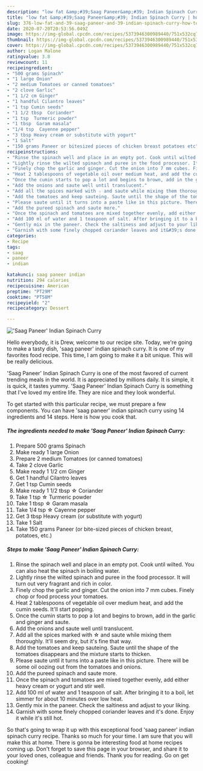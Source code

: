 ```yaml
---
description: "low fat &amp;#39;Saag Paneer&amp;#39; Indian Spinach Curry | how to cook &amp;#39;Saag Paneer&amp;#39; Indian Spinach Curry"
title: "low fat &amp;#39;Saag Paneer&amp;#39; Indian Spinach Curry | how to cook &amp;#39;Saag Paneer&amp;#39; Indian Spinach Curry"
slug: 376-low-fat-and-39-saag-paneer-and-39-indian-spinach-curry-how-to-cook-and-39-saag-paneer-and-39-indian-spinach-curry
date: 2020-07-20T20:53:56.049Z
image: https://img-global.cpcdn.com/recipes/5373946300989440/751x532cq70/saag-paneer-indian-spinach-curry-recipe-main-photo.jpg
thumbnail: https://img-global.cpcdn.com/recipes/5373946300989440/751x532cq70/saag-paneer-indian-spinach-curry-recipe-main-photo.jpg
cover: https://img-global.cpcdn.com/recipes/5373946300989440/751x532cq70/saag-paneer-indian-spinach-curry-recipe-main-photo.jpg
author: Logan Malone
ratingvalue: 3.8
reviewcount: 11
recipeingredient:
- "500 grams Spinach"
- "1 large Onion"
- "2 medium Tomatoes or canned tomatoes"
- "2 clove Garlic"
- "1 1/2 cm Ginger"
- "1 handful Cilantro leaves"
- "1 tsp Cumin seeds"
- "1 1/2 tbsp  Coriander"
- "1 tsp  Turmeric powder"
- "1 tbsp  Garam masala"
- "1/4 tsp  Cayenne pepper"
- "3 tbsp Heavy cream or substitute with yogurt"
- "1 Salt"
- "150 grams Paneer or bitesized pieces of chicken breast potatoes etc"
recipeinstructions:
- "Rinse the spinach well and place in an empty pot. Cook until wilted. You can also heat the spinach in boiling water."
- "Lightly rinse the wilted spinach and puree in the food processor. It will turn out very fragrant and rich in color."
- "Finely chop the garlic and ginger. Cut the onion into 7 mm cubes. Finely chop or food process your tomatoes."
- "Heat 2 tablespoons of vegetable oil over medium heat, and add the cumin seeds. It&#39;ll start popping."
- "Once the cumin starts to pop a lot and begins to brown, add in the garlic and ginger and saute."
- "Add the onions and saute well until translucent."
- "Add all the spices marked with ☆ and saute while mixing them thoroughly. It&#39;ll seem dry, but it&#39;s fine that way."
- "Add the tomatoes and keep sauteing. Saute until the shape of the tomatoes disappears and the mixture starts to thicken."
- "Please saute until it turns into a paste like in this picture. There will be some oil oozing out from the tomatoes and onions."
- "Add the pureed spinach and saute more."
- "Once the spinach and tomatoes are mixed together evenly, add either heavy cream or yogurt and stir well."
- "Add 100 ml of water and 1 teaspoon of salt. After bringing it to a boil, let simmer for about 10 minutes over low heat."
- "Gently mix in the paneer. Check the saltiness and adjust to your liking."
- "Garnish with some finely chopped coriander leaves and it&#39;s done. Enjoy it while it&#39;s still hot."
categories:
- Recipe
tags:
- saag
- paneer
- indian

katakunci: saag paneer indian 
nutrition: 294 calories
recipecuisine: American
preptime: "PT29M"
cooktime: "PT58M"
recipeyield: "2"
recipecategory: Dessert

---
```



![&#39;Saag Paneer&#39; Indian Spinach Curry](https://img-global.cpcdn.com/recipes/5373946300989440/751x532cq70/saag-paneer-indian-spinach-curry-recipe-main-photo.jpg)

Hello everybody, it is Drew, welcome to our recipe site. Today, we're going to make a tasty dish, &#39;saag paneer&#39; indian spinach curry. It is one of my favorites food recipe. This time, I am going to make it a bit unique. This will be really delicious.

&#39;Saag Paneer&#39; Indian Spinach Curry is one of the most favored of current trending meals in the world. It is appreciated by millions daily. It is simple, it is quick, it tastes yummy. &#39;Saag Paneer&#39; Indian Spinach Curry is something that I've loved my entire life. They are nice and they look wonderful.




To get started with this particular recipe, we must prepare a few components. You can have &#39;saag paneer&#39; indian spinach curry using 14 ingredients and 14 steps. Here is how you cook that.

<!--inarticleads1-->

##### The ingredients needed to make &#39;Saag Paneer&#39; Indian Spinach Curry:

1. Prepare 500 grams Spinach
1. Make ready 1 large Onion
1. Prepare 2 medium Tomatoes (or canned tomatoes)
1. Take 2 clove Garlic
1. Make ready 1 1/2 cm Ginger
1. Get 1 handful Cilantro leaves
1. Get 1 tsp Cumin seeds
1. Make ready 1 1/2 tbsp ☆ Coriander
1. Take 1 tsp ☆ Turmeric powder
1. Take 1 tbsp ☆ Garam masala
1. Take 1/4 tsp ☆ Cayenne pepper
1. Get 3 tbsp Heavy cream (or substitute with yogurt)
1. Take 1 Salt
1. Take 150 grams Paneer (or bite-sized pieces of chicken breast, potatoes, etc.)




<!--inarticleads2-->

##### Steps to make &#39;Saag Paneer&#39; Indian Spinach Curry:

1. Rinse the spinach well and place in an empty pot. Cook until wilted. You can also heat the spinach in boiling water.
1. Lightly rinse the wilted spinach and puree in the food processor. It will turn out very fragrant and rich in color.
1. Finely chop the garlic and ginger. Cut the onion into 7 mm cubes. Finely chop or food process your tomatoes.
1. Heat 2 tablespoons of vegetable oil over medium heat, and add the cumin seeds. It&#39;ll start popping.
1. Once the cumin starts to pop a lot and begins to brown, add in the garlic and ginger and saute.
1. Add the onions and saute well until translucent.
1. Add all the spices marked with ☆ and saute while mixing them thoroughly. It&#39;ll seem dry, but it&#39;s fine that way.
1. Add the tomatoes and keep sauteing. Saute until the shape of the tomatoes disappears and the mixture starts to thicken.
1. Please saute until it turns into a paste like in this picture. There will be some oil oozing out from the tomatoes and onions.
1. Add the pureed spinach and saute more.
1. Once the spinach and tomatoes are mixed together evenly, add either heavy cream or yogurt and stir well.
1. Add 100 ml of water and 1 teaspoon of salt. After bringing it to a boil, let simmer for about 10 minutes over low heat.
1. Gently mix in the paneer. Check the saltiness and adjust to your liking.
1. Garnish with some finely chopped coriander leaves and it&#39;s done. Enjoy it while it&#39;s still hot.




So that's going to wrap it up with this exceptional food &#39;saag paneer&#39; indian spinach curry recipe. Thanks so much for your time. I am sure that you will make this at home. There is gonna be interesting food at home recipes coming up. Don't forget to save this page in your browser, and share it to your loved ones, colleague and friends. Thank you for reading. Go on get cooking!
